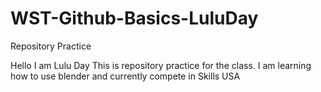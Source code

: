 # WST-Github-Basics-LuluDay
 Repository Practice 
 
Hello I am Lulu Day This is repository practice for the class.
I am learning how to use blender and currently compete in Skills USA

